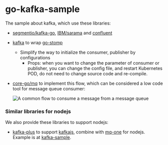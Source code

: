 # go-kafka-sample

The sample about kafka, which use these libraries:
- [segmentio/kafka-go](https://github.com/segmentio/kafka-go), [IBM/sarama](https://github.com/IBM/sarama) and [confluent](https://github.com/confluentinc/confluent-kafka-go)
- [kafka](https://github.com/core-go/kafka) to wrap [go-stomp](https://github.com/segmentio/kafka-go)
    - Simplify the way to initialize the consumer, publisher by configurations
        - Props: when you want to change the parameter of consumer or publisher, you can change the config file, and restart Kubernetes POD, do not need to change source code and re-compile.
- [core-go/mq](https://github.com/core-go/mq) to implement this flow, which can be considered a low code tool for message queue consumer:

  ![A common flow to consume a message from a message queue](https://cdn-images-1.medium.com/max/800/1*Y4QUN6QnfmJgaKigcNHbQA.png)

### Similar libraries for nodejs
We also provide these libraries to support nodejs:
- [kafka-plus](https://www.npmjs.com/package/kafka-plus) to support [kafkajs](https://www.npmjs.com/package/kafkajs), combine with [mq-one](https://www.npmjs.com/package/mq-one) for nodejs. Example is at [kafka-sample](https://github.com/typescript-tutorial/kafka-sample).
